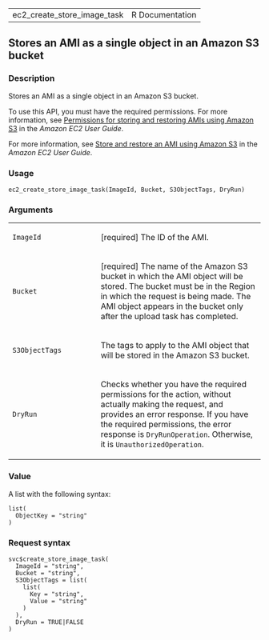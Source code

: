 <table style="width: 100%;">
<tbody>
<tr class="odd">
<td>ec2_create_store_image_task</td>
<td style="text-align: right;">R Documentation</td>
</tr>
</tbody>
</table>

## Stores an AMI as a single object in an Amazon S3 bucket

### Description

Stores an AMI as a single object in an Amazon S3 bucket.

To use this API, you must have the required permissions. For more
information, see [Permissions for storing and restoring AMIs using
Amazon
S3](https://docs.aws.amazon.com/AWSEC2/latest/UserGuide/ami-store-restore.html#ami-s3-permissions)
in the *Amazon EC2 User Guide*.

For more information, see [Store and restore an AMI using Amazon
S3](https://docs.aws.amazon.com/AWSEC2/latest/UserGuide/ami-store-restore.html)
in the *Amazon EC2 User Guide*.

### Usage

    ec2_create_store_image_task(ImageId, Bucket, S3ObjectTags, DryRun)

### Arguments

<table>
<colgroup>
<col style="width: 35%" />
<col style="width: 65%" />
</colgroup>
<tbody>
<tr class="odd">
<td><code id="ec2_create_store_image_task_:_ImageId">ImageId</code></td>
<td><p>[required] The ID of the AMI.</p></td>
</tr>
<tr class="even">
<td><code id="ec2_create_store_image_task_:_Bucket">Bucket</code></td>
<td><p>[required] The name of the Amazon S3 bucket in which the AMI
object will be stored. The bucket must be in the Region in which the
request is being made. The AMI object appears in the bucket only after
the upload task has completed.</p></td>
</tr>
<tr class="odd">
<td><code
id="ec2_create_store_image_task_:_S3ObjectTags">S3ObjectTags</code></td>
<td><p>The tags to apply to the AMI object that will be stored in the
Amazon S3 bucket.</p></td>
</tr>
<tr class="even">
<td><code id="ec2_create_store_image_task_:_DryRun">DryRun</code></td>
<td><p>Checks whether you have the required permissions for the action,
without actually making the request, and provides an error response. If
you have the required permissions, the error response is
<code>DryRunOperation</code>. Otherwise, it is
<code>UnauthorizedOperation</code>.</p></td>
</tr>
</tbody>
</table>

### Value

A list with the following syntax:

    list(
      ObjectKey = "string"
    )

### Request syntax

    svc$create_store_image_task(
      ImageId = "string",
      Bucket = "string",
      S3ObjectTags = list(
        list(
          Key = "string",
          Value = "string"
        )
      ),
      DryRun = TRUE|FALSE
    )
